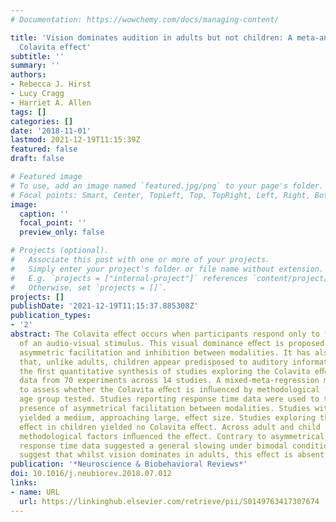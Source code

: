 ```yaml
---
# Documentation: https://wowchemy.com/docs/managing-content/

title: 'Vision dominates audition in adults but not children: A meta-analysis of the
  Colavita effect'
subtitle: ''
summary: ''
authors:
- Rebecca J. Hirst
- Lucy Cragg
- Harriet A. Allen
tags: []
categories: []
date: '2018-11-01'
lastmod: 2021-12-19T11:15:39Z
featured: false
draft: false

# Featured image
# To use, add an image named `featured.jpg/png` to your page's folder.
# Focal points: Smart, Center, TopLeft, Top, TopRight, Left, Right, BottomLeft, Bottom, BottomRight.
image:
  caption: ''
  focal_point: ''
  preview_only: false

# Projects (optional).
#   Associate this post with one or more of your projects.
#   Simply enter your project's folder or file name without extension.
#   E.g. `projects = ["internal-project"]` references `content/project/deep-learning/index.md`.
#   Otherwise, set `projects = []`.
projects: []
publishDate: '2021-12-19T11:15:37.885308Z'
publication_types:
- '2'
abstract: The Colavita eﬀect occurs when participants respond only to the visual element
  of an audio-visual stimulus. This visual dominance eﬀect is proposed to arise from
  asymmetric facilitation and inhibition between modalities. It has also been proposed
  that, unlike adults, children appear predisposed to auditory information. We provide
  the ﬁrst quantitative synthesis of studies exploring the Colavita eﬀect, combining
  data from 70 experiments across 14 studies. A mixed-meta-regression model was applied
  to assess whether the Colavita eﬀect is inﬂuenced by methodological factors and
  age group tested. Studies reporting response time data were used to test for the
  presence of asymmetrical facilitation between modalities. Studies with adult participants
  yielded a medium, approaching large, eﬀect size. Studies exploring the Colavita
  eﬀect in children yielded no Colavita eﬀect. Across adult and child studies, no
  methodological factors inﬂuenced the eﬀect. Contrary to asymmetrical facilitation,
  response time data suggested a general slowing under bimodal conditions. These ﬁndings
  suggest that whilst vision dominates in adults, this eﬀect is absent in childhood.
publication: '*Neuroscience & Biobehavioral Reviews*'
doi: 10.1016/j.neubiorev.2018.07.012
links:
- name: URL
  url: https://linkinghub.elsevier.com/retrieve/pii/S0149763417307674
---
```

